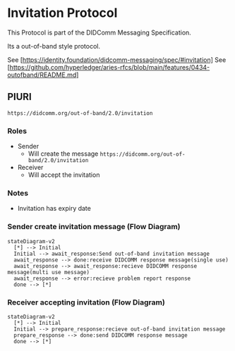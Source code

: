 # Invitation Protocol

This Protocol is part of the DIDComm Messaging Specification.

Its a out-of-band style protocol.

See [https://identity.foundation/didcomm-messaging/spec/#invitation]
See [https://github.com/hyperledger/aries-rfcs/blob/main/features/0434-outofband/README.md]

## PIURI

`https://didcomm.org/out-of-band/2.0/invitation`

### Roles

- Sender
  - Will create the message `https://didcomm.org/out-of-band/2.0/invitation`
- Receiver
  - Will accept the invitation

### Notes

- Invitation has expiry date

### Sender create invitation message  (Flow Diagram)

```mermaid
stateDiagram-v2
  [*] --> Initial
  Initial --> await_response:Send out-of-band invitation message
  await_response --> done:receive DIDCOMM response message(single use)
  await_response --> await_response:recieve DIDCOMM response message(multi use message)
  await_response --> error:recieve problem report response
  done --> [*]
```

### Receiver accepting invitation (Flow Diagram)

```mermaid
stateDiagram-v2
  [*] --> Initial
  Initial --> prepare_response:recieve out-of-band invitation message
  prepare_response --> done:send DIDCOMM response message
  done --> [*]
```
